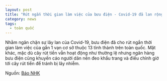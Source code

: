 ```yaml
---
layout: post
title: "Rút ngắn thời gian làm việc của bưu điện - Covid-19 đã lan rộng sang 6 tỉnh thành mới"
category: news
tags: 
  - toàn quốc
---
```

Nhằm ngăn chặn sự lây lan của Covid-19, bưu điện đã cho rút ngắn thời gian làm việc của gần 1 vạn cơ sở thuộc 13 tỉnh thành trên toàn quốc. Mặt khác, mặc dù cây rút tiền vẫn hoạt động như thường lệ nhưng ngân hàng bưu điện cũng khuyến cáo người dân nên đeo khẩu trang và điều chỉnh giờ tới cây rút tiền để tránh bị lây nhiễm.

Nguồn: [Báo NHK](https://www3.nhk.or.jp/news/html/20200424/k10012402571000.html)
